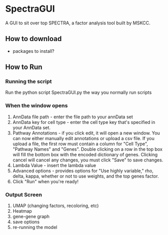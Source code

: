 # SpectraGUI
A GUI to sit over top SPECTRA, a factor analysis tool built by MSKCC.

## How to download
- packages to install?

## How to Run

### Running the script
Run the python script SpectraGUI.py the way you normally run scripts

### When the window opens
1. AnnData file path - enter the file path to your annData set
2. AnnData key for cell type - enter the cell type key that's specified in your AnnData set. 
3. Pathway Annotations - if you click edit, it will open a new window. You can now either manually edit annotations or upload a csv file. If you upload a file, the first row must contain a column for "Cell Type", "Pathway Names" and "Genes". Double clicking on a row in the top box will fill the bottom box with the encoded dictionary of genes. Clicking cancel will cancel any changes, you must click "Save" to save changes.
4. Lambda Value - insert the lambda value
5. Advanced options - provides options for "Use highly variable," rho, delta, kappa, whether or not to use weights, and the top genes factor.
6. Click "Run" when you're ready!

### Output Screen
1. UMAP (changing factors, recoloring, etc)
2. Heatmap
3. gene-gene graph
4. save options
5. re-running the model
